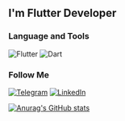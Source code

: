 ## I'm Flutter Developer
### Language and Tools
![Flutter](https://img.shields.io/badge/-Flutter-02579e?style=for-the-badge&logo=Flutter&logoColor=42d2fd)
![Dart](https://img.shields.io/badge/-Dart-02579e?style=for-the-badge&logo=Dart&logoColor=42d2fd)

### Follow Me
[![Telegram](https://img.shields.io/badge/-Telegram-02579e?style=for-the-badge&logo=Telegram&logoColor=00000)](https://t.me/q2x1Sg)
[![LinkedIn](https://img.shields.io/badge/-LinkedIn-02579e?style=for-the-badge&logo=LinkedIn&logoColor=00000)](https://www.linkedin.com/in/denis-tciapalo/)

[![Anurag's GitHub stats](https://github-readme-stats.vercel.app/api?username=DenisTc&show_icons=true)](https://github.com/DenisTc/github-readme-stats)
